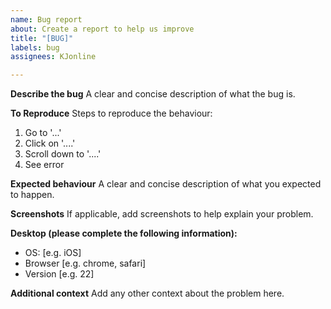 ```yaml
---
name: Bug report
about: Create a report to help us improve
title: "[BUG]"
labels: bug
assignees: KJonline

---
```


**Describe the bug**
A clear and concise description of what the bug is.

**To Reproduce**
Steps to reproduce the behaviour:

1. Go to '...'
2. Click on '....'
3. Scroll down to '....'
4. See error

**Expected behaviour**
A clear and concise description of what you expected to happen.

**Screenshots**
If applicable, add screenshots to help explain your problem.

**Desktop (please complete the following information):**

- OS: [e.g. iOS]
- Browser [e.g. chrome, safari]
- Version [e.g. 22]

**Additional context**
Add any other context about the problem here.
